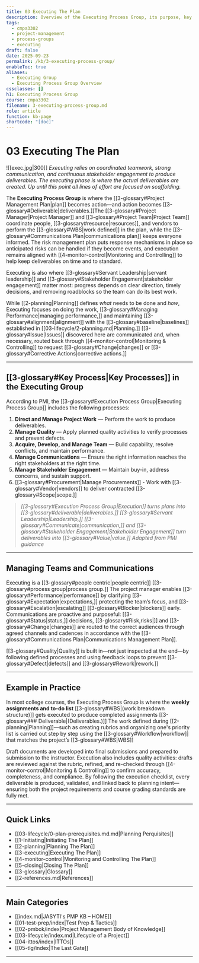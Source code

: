 ```yaml
---
title: 03 Executing The Plan
description: Overview of the Executing Process Group, its purpose, key processes, and role in turning plans into deliverables.
tags:
  - cmpa3302
  - project-management
  - process-groups
  - executing
draft: false
date: 2025-09-23
permalink: /kb/3-executing-process-group/
enableToc: true
aliases:
  - Executing Group
  - Executing Process Group Overview
cssclasses: []
h1: Executing Process Group
course: cmpa3302
filename: 3-executing-process-group.md
role: article
function: kb-page
shortcode: "[doc]"
---
```

# 03 Executing The Plan
![[exec.jpg|300]]
*Executing relies on coordinated teamwork, strong communication, and continuous stakeholder engagement to produce deliverables. The executing phase is where the actual deliverables are created. Up until this point all lines of effort are focused on scaffolding.*

The **Executing Process Group** is where the [[3-glossary#Project Management Plan|plan]] becomes action—and action becomes [[3-glossary#Deliverable|deliverables.]]The [[3-glossary#Project Manager|Project Manager]] and [[3-glossary#Project Team|Project Team]] coordinate people, [[3-glossary#resource|resources]], and vendors to perform the [[3-glossary#WBS|work defined]] in the plan, while the [[3-glossary#Communications Plan|communications plan]] keeps everyone informed. The risk management plan puts response mechanisms in place so anticipated risks can be handled if they become events, and execution remains aligned with [[4-monitor-control|Monitoring and Controlling]] to help keep deliverables on time and to standard.  

Executing is also where [[3-glossary#Servant Leadership|servant leadership]] and [[3-glossary#Stakeholder Engagement|stakeholder engagement]] matter most: progress depends on clear direction, timely decisions, and removing roadblocks so the team can do its best work.

While [[2-planning|Planning]] defines *what* needs to be done and *how*, Executing focuses on doing the work, [[3-glossary#Managing Performance|managing performance,]] and maintaining [[3-glossary#alignment|alignment]] with the [[3-glossary#baseline|baselines]] established in [[03-lifecycle/2-planning.md|Planning.]] [[3-glossary#Issue|Issues]] discovered here are communicated and, when necessary, routed back through [[4-monitor-control|Monitoring & Controlling]] to request [[3-glossary#Change|changes]] or [[3-glossary#Corrective Actions|corrective actions.]]

---

## [[3-glossary#Key Process|Key Processes]] in the Executing Group

According to PMI, the [[3-glossary#Execution Process Group|Executing Process Group]] includes the following processes:

1. **Direct and Manage Project Work** — Perform the work to produce deliverables.  
2. **Manage Quality** — Apply planned quality activities to verify processes and prevent defects.  
3. **Acquire, Develop, and Manage Team** — Build capability, resolve conflicts, and maintain performance.  
4. **Manage Communications** — Ensure the right information reaches the right stakeholders at the right time.  
5. **Manage Stakeholder Engagement** — Maintain buy-in, address concerns, and sustain support.  
6. [[3-glossary#Procurement|Manage Procurements]] - Work with [[3-glossary#Vendor|vendors]] to deliver contracted [[3-glossary#Scope|scope.]]  

> *[[3-glossary#Execution Process Group|Execution]] turns plans into [[3-glossary#deliverable|deliverables.]] [[3-glossary#Servant Leadership|Leadership,]] [[3-glossary#Communicate|communication,]] and [[3-glossary#Stakeholder Engagement|Stakeholder Engagement]] turn deliverables into [[3-glossary#Value|value.]] Adapted from PMI guidance*

---

## Managing Teams and Communications

Executing is a [[3-glossary#people centric|people centric]] [[3-glossary#process group|process group.]] The project manager enables [[3-glossary#Performance|performance]] by clarifying [[3-glossary#Expectation|expectations,]] protecting the team’s focus, and [[3-glossary#Escalation|escalating]] [[3-glossary#Blocker|blockers]] early. Communications are proactive and purposeful: [[3-glossary#Status|status,]] decisions, [[3-glossary#Risk,risks|]] and [[3-glossary#Change|changes]] are routed to the correct audiences through agreed channels and cadences in accordance with the [[3-glossary#Communications Plan|Communications Management Plan]].  

[[3-glossary#Quality|Quality]] is built in—not just inspected at the end—by following defined processes and using feedback loops to prevent [[3-glossary#Defect|defects]] and [[3-glossary#Rework|rework.]] 

---

## Example in Practice

In most college courses, the Executing Process Group is where the **weekly assignments and to-do list** [[3-glossary#WBS|(work breakdown structure)]] gets executed to produce completed assignments [[3-glossary### Deliverable|(Deliverables.)]] The work defined during [[2-planning|Planning]]—such as creating rubrics and organizing one's priority list is carried out step by step using the [[3-glossary#Workflow|workflow]]  that matches the project’s [[3-glossary#WBS|WBS]]

Draft documents are developed into final submissions and prepared to submission to the instructor. Execution also includes quality activities: drafts are reviewed against the rubric, refined, and re-checked through [[4-monitor-control|Monitoring & Controlling]] to confirm accuracy, completeness, and compliance. By following the execution checklist, every deliverable is produced, validated, and linked back to planning intent—ensuring both the project requirements and course grading standards are fully met.

---
## Quick Links

- [[03-lifecycle/0-plan-prerequisites.md.md|Planning Perquisites]]
- [[1-Initiating|Initiating The Plan]]
- [[2-planning|Planning The Plan]]
- [[3-executing|Executing The Plan]]
- [[4-monitor-control|Monitoring and Controlling The Plan]]
- [[5-closing|Closing The Plan]]
- [[3-glossary|Glossary]]
- [[2-references.md|References]]

---
## Main Categories
- [[index.md|JASYTI's PMP KB – HOME]]
- [[01-test-prep/index|Test Prep & Tactics]]
- [[02-pmbok/index|Project Management Body of Knowledge]]
- [[03-lifecycle/index.md|Lifecycle of a Project]]
- [[04-ittos/index|ITTOs]]
- [[05-tlg/index|The Last Gate]]

---
